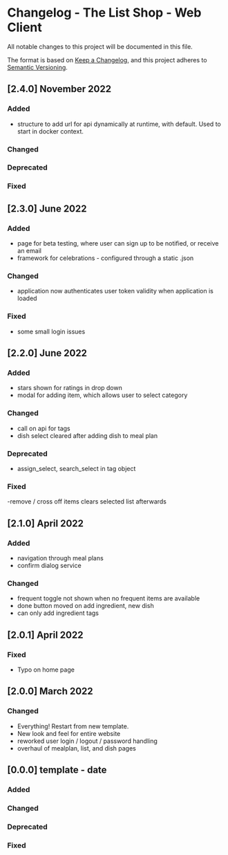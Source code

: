 # Changelog - The List Shop - Web Client

All notable changes to this project will be documented in this file.

The format is based on [Keep a Changelog](https://keepachangelog.com/en/1.0.0/), and this project adheres
to [Semantic Versioning](https://semver.org/spec/v2.0.0.html).

## [2.4.0] November 2022

### Added

- structure to add url for api dynamically at runtime, with default.  Used to start in docker context.

### Changed

### Deprecated

### Fixed

## [2.3.0] June 2022

### Added
- page for beta testing, where user can sign up to be notified, or receive an email
- framework for celebrations - configured through a static .json

### Changed
- application now authenticates user token validity when application is loaded

### Fixed
- some small login issues

## [2.2.0] June 2022

### Added
- stars shown  for ratings in drop down
- modal for adding item, which allows user to select category

### Changed
- call on api for tags
- dish select cleared after adding dish to meal plan

### Deprecated
- assign_select, search_select in tag object

### Fixed
-remove / cross off items clears selected list afterwards


## [2.1.0] April 2022

### Added
- navigation through meal plans
- confirm dialog service

### Changed
- frequent toggle not shown when no frequent items are available
- done button moved on add ingredient, new dish
- can only add ingredient tags

## [2.0.1] April 2022

### Fixed
* Typo on home page

## [2.0.0] March 2022 

### Changed
 * Everything! Restart from new template.
 * New look and feel for entire website
 * reworked user login / logout / password handling
 * overhaul of mealplan, list, and dish pages


## [0.0.0] template - date

### Added

### Changed

### Deprecated

### Fixed

